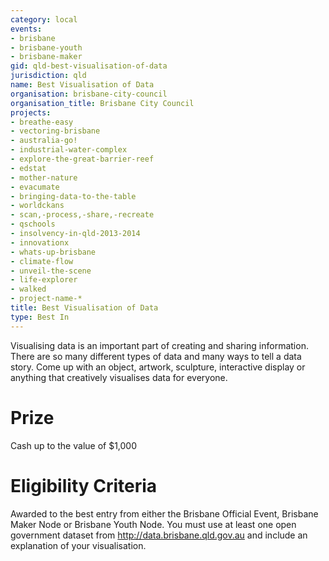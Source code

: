 ```yaml
---
category: local
events:
- brisbane
- brisbane-youth
- brisbane-maker
gid: qld-best-visualisation-of-data
jurisdiction: qld
name: Best Visualisation of Data
organisation: brisbane-city-council
organisation_title: Brisbane City Council
projects:
- breathe-easy
- vectoring-brisbane
- australia-go!
- industrial-water-complex
- explore-the-great-barrier-reef
- edstat
- mother-nature
- evacumate
- bringing-data-to-the-table
- worldckans
- scan,-process,-share,-recreate
- qschools
- insolvency-in-qld-2013-2014
- innovationx
- whats-up-brisbane
- climate-flow
- unveil-the-scene
- life-explorer
- walked
- project-name-*
title: Best Visualisation of Data
type: Best In
---
```


Visualising data is an important part of creating and sharing information. There are so many different types of data and many ways to tell a data story. Come up with an object, artwork, sculpture, interactive display or anything that creatively visualises data for everyone.

# Prize
Cash up to the value of $1,000

# Eligibility Criteria
Awarded to the best entry from either the Brisbane Official Event, Brisbane Maker Node or Brisbane Youth Node. You must use at least one open government dataset from http://data.brisbane.qld.gov.au and include an explanation of your visualisation.